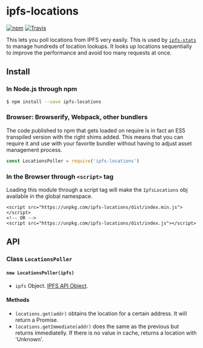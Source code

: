 # ipfs-locations

[![npm](https://img.shields.io/npm/v/ipfs-locations.svg?style=flat-square)](https://www.npmjs.com/package/ipfs-locations)
[![Travis](https://img.shields.io/travis/ipfs-shipyard/ipfs-locations.svg?style=flat-square)](https://travis-ci.org/ipfs-shipyard/ipfs-locations)

This lets you poll locations from IPFS very easily. This is used by [`ipfs-stats`](https://github.com/ipfs-shipyard/ipfs-stats) to manage hundreds of location lookups. It looks up locations sequentially to improve the performance and avoid too many requests at once.

## Install

### In Node.js through npm

```bash
$ npm install --save ipfs-locations
```

### Browser: Browserify, Webpack, other bundlers

The code published to npm that gets loaded on require is in fact an ES5 transpiled version with the right shims added. This means that you can require it and use with your favorite bundler without having to adjust asset management process.

```js
const LocationsPoller = require('ipfs-locations')
```

### In the Browser through `<script>` tag

Loading this module through a script tag will make the ```IpfsLocations``` obj available in the global namespace.

```
<script src="https://unpkg.com/ipfs-locations/dist/index.min.js"></script>
<!-- OR -->
<script src="https://unpkg.com/ipfs-locations/dist/index.js"></script>
```

## API

### Class `LocationsPoller`

#### `new LocationsPoller(ipfs)`

- `ipfs` Object. [IPFS API Object](https://github.com/ipfs/js-ipfs-api).

#### Methods

- `locations.get(addr)` obtains the location for a certain address. It will return a Promise.
- `locations.getImmediate(addr)` does the same as the previous but returns immediatelly. If there is no value in cache, returns a location with 'Unknown'.
